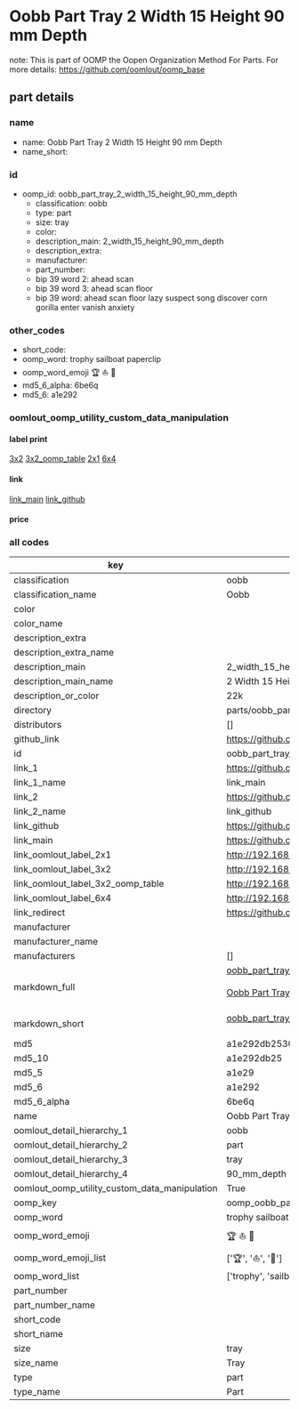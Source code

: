 # Oobb Part Tray 2 Width 15 Height 90 mm Depth  

note: This is part of OOMP the Oopen Organization Method For Parts. For more details: https://github.com/oomlout/oomp_base

##  part details
  







### name
* name: Oobb Part Tray 2 Width 15 Height 90 mm Depth
* name_short: 
### id
* oomp_id: oobb_part_tray_2_width_15_height_90_mm_depth
  * classification: oobb
  * type: part
  * size: tray
  * color: 
  * description_main: 2_width_15_height_90_mm_depth
  * description_extra: 
  * manufacturer: 
  * part_number: 
  * bip 39 word 2: ahead scan
  * bip 39 word 3: ahead scan floor
  * bip 39 word: ahead scan floor lazy suspect song discover corn gorilla enter vanish anxiety

### other_codes
* short_code: 
* oomp_word: trophy sailboat paperclip
* oomp_word_emoji :trophy: :sailboat: :paperclip:
* md5_6_alpha: 6be6q
* md5_6: a1e292






### oomlout_oomp_utility_custom_data_manipulation
#### label print
[3x2](http://192.168.1.245:1112/?label=oomp%206be6q)
[3x2_oomp_table](http://192.168.1.108:1112/?label=oomp%206be6q)
[2x1](http://192.168.1.242:1112/?label=oomp%206be6q)
[6x4](http://192.168.1.55:1112/?label=oomp%206be6q)    

#### link

[link_main](https://github.com/oomlout/oomlout_oomp_version_1_messy/tree/main/parts/oobb_part_tray_2_width_15_height_90_mm_depth) [link_github](https://github.com/oomlout/oomlout_oomp_version_1_messy/tree/main/parts/oobb_part_tray_2_width_15_height_90_mm_depth)                             

#### price







### all codes 
| key | value |  
| --- | --- |  
| classification | oobb |  
| classification_name | Oobb |  
| color |  |  
| color_name |  |  
| description_extra |  |  
| description_extra_name |  |  
| description_main | 2_width_15_height_90_mm_depth |  
| description_main_name | 2 Width 15 Height 90 mm Depth |  
| description_or_color | 22k |  
| directory | parts/oobb_part_tray_2_width_15_height_90_mm_depth |  
| distributors | [] |  
| github_link | https://github.com/oomlout/oomlout_oomp_part_src/tree/main/parts/oobb_part_tray_2_width_15_height_90_mm_depth |  
| id | oobb_part_tray_2_width_15_height_90_mm_depth |  
| link_1 | https://github.com/oomlout/oomlout_oomp_version_1_messy/tree/main/parts/oobb_part_tray_2_width_15_height_90_mm_depth |  
| link_1_name | link_main |  
| link_2 | https://github.com/oomlout/oomlout_oomp_version_1_messy/tree/main/parts/oobb_part_tray_2_width_15_height_90_mm_depth |  
| link_2_name | link_github |  
| link_github | https://github.com/oomlout/oomlout_oomp_version_1_messy/tree/main/parts/oobb_part_tray_2_width_15_height_90_mm_depth |  
| link_main | https://github.com/oomlout/oomlout_oomp_version_1_messy/tree/main/parts/oobb_part_tray_2_width_15_height_90_mm_depth |  
| link_oomlout_label_2x1 | http://192.168.1.242:1112/?label=oomp%206be6q |  
| link_oomlout_label_3x2 | http://192.168.1.245:1112/?label=oomp%206be6q |  
| link_oomlout_label_3x2_oomp_table | http://192.168.1.108:1112/?label=oomp%206be6q |  
| link_oomlout_label_6x4 | http://192.168.1.55:1112/?label=oomp%206be6q |  
| link_redirect | https://github.com/oomlout/oomlout_oomp_version_1_messy/tree/main/parts/oobb_part_tray_2_width_15_height_90_mm_depth |  
| manufacturer |  |  
| manufacturer_name |  |  
| manufacturers | [] |  
| markdown_full | [oobb_part_tray_2_width_15_height_90_mm_depth](none)<br>[](none)<br>[Oobb Part Tray 2 Width 15 Height 90 Mm Depth](none)<br><br> |  
| markdown_short | [oobb_part_tray_2_width_15_height_90_mm_depth](none)<br><br> |  
| md5 | a1e292db253067df3ced67e6b2f00829 |  
| md5_10 | a1e292db25 |  
| md5_5 | a1e29 |  
| md5_6 | a1e292 |  
| md5_6_alpha | 6be6q |  
| name | Oobb Part Tray 2 Width 15 Height 90 mm Depth |  
| oomlout_detail_hierarchy_1 | oobb |  
| oomlout_detail_hierarchy_2 | part |  
| oomlout_detail_hierarchy_3 | tray |  
| oomlout_detail_hierarchy_4 | 90_mm_depth |  
| oomlout_oomp_utility_custom_data_manipulation | True |  
| oomp_key | oomp_oobb_part_tray_2_width_15_height_90_mm_depth |  
| oomp_word | trophy sailboat paperclip |  
| oomp_word_emoji | :trophy: :sailboat: :paperclip: |  
| oomp_word_emoji_list | [':trophy:', ':sailboat:', ':paperclip:'] |  
| oomp_word_list | ['trophy', 'sailboat', 'paperclip'] |  
| part_number |  |  
| part_number_name |  |  
| short_code |  |  
| short_name |  |  
| size | tray |  
| size_name | Tray |  
| type | part |  
| type_name | Part |  
